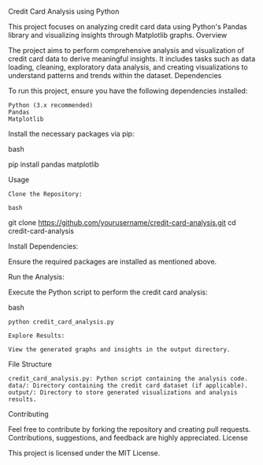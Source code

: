 Credit Card Analysis using Python

This project focuses on analyzing credit card data using Python's Pandas library and visualizing insights through Matplotlib graphs.
Overview

The project aims to perform comprehensive analysis and visualization of credit card data to derive meaningful insights. It includes tasks such as data loading, cleaning, exploratory data analysis, and creating visualizations to understand patterns and trends within the dataset.
Dependencies

To run this project, ensure you have the following dependencies installed:

    Python (3.x recommended)
    Pandas
    Matplotlib

Install the necessary packages via pip:

bash

pip install pandas matplotlib

Usage

    Clone the Repository:

    bash

git clone https://github.com/yourusername/credit-card-analysis.git
cd credit-card-analysis

Install Dependencies:

Ensure the required packages are installed as mentioned above.

Run the Analysis:

Execute the Python script to perform the credit card analysis:

bash

    python credit_card_analysis.py

    Explore Results:

    View the generated graphs and insights in the output directory.

File Structure

    credit_card_analysis.py: Python script containing the analysis code.
    data/: Directory containing the credit card dataset (if applicable).
    output/: Directory to store generated visualizations and analysis results.

Contributing

Feel free to contribute by forking the repository and creating pull requests. Contributions, suggestions, and feedback are highly appreciated.
License

This project is licensed under the MIT License.
